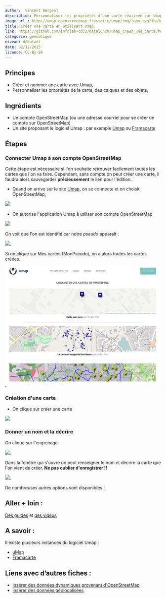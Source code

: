 ```yaml
---
author:  Vincent Bergeot
description: Personnaliser les propriétés d'une carte réalisée sur Umap pour afficher des points remarquables
image_url : http://umap.openstreetmap.fr/static/umap/img/logo.svg?1ba3dd07e5e5
title: Créer une carte en utilisant Umap
link: https://github.com/infolab-cd33/datalunch/umap_creer_une_carte.md
categorie: geomatique
niveau: débutant
date: 02/12/2015
licence: CC-By-SA
---
```


## Principes
- Créer et nommer une carte avec Umap,
- Personnaliser les propriétés de la carte, des calques et des objets,

## Ingrédients
- Un compte OpenStreetMap (ou une adresse courriel pour se créer un compte sur OpenStreetMap)
-  Un site proposant le logiciel Umap : par exemple [Umap](http://umap.openstreetmap.fr/fr/) ou  [Framacarte](https://framacarte.org/)

## Étapes
### Connecter Umap à son compte OpenStreetMap
Cette étape est nécessaire si l'on souhaite retrouver facilement toutes les cartes que l'on va faire.
Cependant, sans compte on peut créer une carte, il faudra alors sauvegarder **précieusement** le lien pour l'édition.

- Quand on arrive sur le site [Umap](http://umap.openstreetmap.fr/fr/), on se connecte et on choisit OpenStreetMap,

![](https://raw.githubusercontent.com/infolab-cd33/datalunch/master/img/umap/umap-01.png)

- On autorise l'application Umap à utiliser son compte OpenStreetMap

![](https://raw.githubusercontent.com/infolab-cd33/datalunch/master/img/umap/umap-02.png)

On voit que l'on est identifié car notre *pseudo* apparaît :

![](https://raw.githubusercontent.com/infolab-cd33/datalunch/master/img/umap/umap-03.png).

Si on clique sur Mes cartes (MonPseudo), on a alors toutes les cartes créées.

![](https://raw.githubusercontent.com/infolab-cd33/datalunch/master/img/umap/umap-05.png).

### Création d'une carte
* On clique sur créer une carte

![](https://raw.githubusercontent.com/infolab-cd33/datalunch/master/img/umap/umap-04.png)

### Donner un nom et la décrire
On clique sur l'engrenage

![](https://raw.githubusercontent.com/infolab-cd33/datalunch/master/img/umap/umap-06.png).

Dans la fenêtre qui s'ouvre on peut renseigner le nom et décrire la carte que l'on vient de créer.
**Ne pas oublier d'enregistrer !!**

![](https://raw.githubusercontent.com/infolab-cd33/datalunch/master/img/umap/umap-07.png).

De nombreuses autres options sont disponibles !

## Aller + loin :
[Des guides](http://wiki.openstreetmap.org/wiki/FR:UMap/Guide) et [des vidéos](http://wiki.openstreetmap.org/wiki/UMap#Screencasts)

## A savoir :
Il existe plusieurs instances du logiciel Umap :
* [uMap](http://umap.openstreetmap.fr/fr/)
* [Framacarte](https://framacarte.org)

## Liens avec d’autres fiches :
- [Insérer des données dynamiques provenant d'OpenStreetMap](./#fiche/umap_donnees_dynamiques.md)
- [Insérer des données géolocalisées](./#fiche/umap_donnees_geolocalisees.md)
